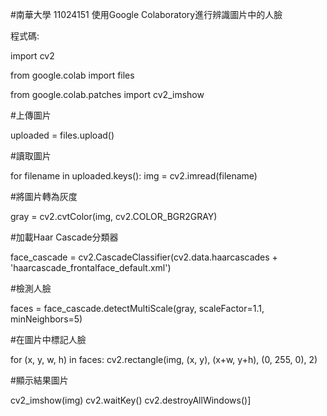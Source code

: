 #南華大學 11024151
使用Google Colaboratory進行辨識圖片中的人臉

程式碼:

import cv2

from google.colab import files

from google.colab.patches import cv2_imshow


#上傳圖片

uploaded = files.upload()

#讀取圖片

for filename in uploaded.keys():
    img = cv2.imread(filename)

#將圖片轉為灰度

gray = cv2.cvtColor(img, cv2.COLOR_BGR2GRAY)

#加載Haar Cascade分類器

face_cascade = cv2.CascadeClassifier(cv2.data.haarcascades + 'haarcascade_frontalface_default.xml')

#檢測人臉

faces = face_cascade.detectMultiScale(gray, scaleFactor=1.1, minNeighbors=5)

#在圖片中標記人臉

for (x, y, w, h) in faces:
    cv2.rectangle(img, (x, y), (x+w, y+h), (0, 255, 0), 2)

#顯示結果圖片

cv2_imshow(img)
cv2.waitKey()
cv2.destroyAllWindows()]
